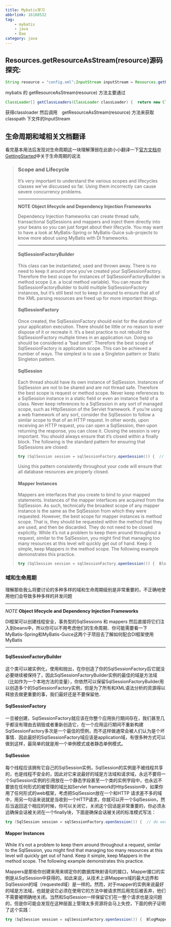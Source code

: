 ```yaml
---
title: Mybatis学习
abbrlink: 16108532
tag: 
    - mybatis
    - java
    - Dao
category: java
---
```

## Resources.getResourceAsStream(resource)源码探究:

```java
String resource = "config.xml";InputStream inputStream = Resources.getResourceAsStream(resource);
```

mybatis 的 getResourceAsStream(resource) 方法主要通过

```java
ClassLoader[] getClassLoaders(ClassLoader classLoader) {  return new ClassLoader[]{      classLoader,      defaultClassLoader,      Thread.currentThread().getContextClassLoader(),      getClass().getClassLoader(),      systemClassLoader};}
```

获得classloader 然后调用　getResourceAsStream(resource) 方法来获取classpath 下文件的InputStream

## 生命周期和域相关文档翻译

看完基本用法后发现对生命周期这一块理解薄弱在此欲小小翻译一下[官方文档中GettingStarted](https://mybatis.org/mybatis-3/getting-started.html)中关于生命周期的说法

> ### Scope and Lifecycle
>
> It’s very important to understand the various scopes and lifecycles classes we’ve discussed so far. Using them incorrectly can cause severe concurrency problems.
>
> ------
>
> **NOTE** **Object lifecycle and Dependency Injection Frameworks**
>
> Dependency Injection frameworks can create thread safe, transactional SqlSessions and mappers and inject them directly into your beans so you can just forget about their lifecycle. You may want to have a look at MyBatis-Spring or MyBatis-Guice sub-projects to know more about using MyBatis with DI frameworks.
>
> ------
>
> #### SqlSessionFactoryBuilder
>
> This class can be instantiated, used and thrown away. There is no need to keep it around once you’ve created your SqlSessionFactory. Therefore the best scope for instances of SqlSessionFactoryBuilder is method scope (i.e. a local method variable). You can reuse the SqlSessionFactoryBuilder to build multiple SqlSessionFactory instances, but it’s still best not to keep it around to ensure that all of the XML parsing resources are freed up for more important things.
>
> #### SqlSessionFactory
>
> Once created, the SqlSessionFactory should exist for the duration of your application execution. There should be little or no reason to ever dispose of it or recreate it. It’s a best practice to not rebuild the SqlSessionFactory multiple times in an application run. Doing so should be considered a “bad smell”. Therefore the best scope of SqlSessionFactory is application scope. This can be achieved a number of ways. The simplest is to use a Singleton pattern or Static Singleton pattern.
>
> #### SqlSession
>
> Each thread should have its own instance of SqlSession. Instances of SqlSession are not to be shared and are not thread safe. Therefore the best scope is request or method scope. Never keep references to a SqlSession instance in a static field or even an instance field of a class. Never keep references to a SqlSession in any sort of managed scope, such as HttpSession of the Servlet framework. If you’re using a web framework of any sort, consider the SqlSession to follow a similar scope to that of an HTTP request. In other words, upon receiving an HTTP request, you can open a SqlSession, then upon returning the response, you can close it. Closing the session is very important. You should always ensure that it’s closed within a finally block. The following is the standard pattern for ensuring that SqlSessions are closed:
>
> ```java
> try (SqlSession session = sqlSessionFactory.openSession()) {  // do work}
> ```
>
> Using this pattern consistently throughout your code will ensure that all database resources are properly closed.
>
> #### Mapper Instances
>
> Mappers are interfaces that you create to bind to your mapped statements. Instances of the mapper interfaces are acquired from the SqlSession. As such, technically the broadest scope of any mapper instance is the same as the SqlSession from which they were requested. However, the best scope for mapper instances is method scope. That is, they should be requested within the method that they are used, and then be discarded. They do not need to be closed explicitly. While it’s not a problem to keep them around throughout a request, similar to the SqlSession, you might find that managing too many resources at this level will quickly get out of hand. Keep it simple, keep Mappers in the method scope. The following example demonstrates this practice.
>
> ```java
> try (SqlSession session = sqlSessionFactory.openSession()) {  BlogMapper mapper = session.getMapper(BlogMapper.class);  // do work}
> ```

### 域和生命周期

理解那些我么将要讨论的多种多样的域和生命周期级别是非常重要的，不正确地使用他们会导致多种多样的并发问题

------

*NOTE* **Object lifecycle and Dependency Injection Frameworks**

DI框架可以创建线程安全，事务型的SqlSessions 和 mappers 然后直接将它们注入到beans中，所以你可以不用考虑他们的生命周期．你可能需要看一下MyBatis-Spring和MyBatis-Guice这两个子项目去了解如何配合DI框架使用MyBatis

------

#### SqlSessionFactoryBuilder

这个类可以被实例化，使用和抛出，在你创造了你的SqlSessionFactory后它就没必要继续被保持了，因此SqlSessionFactoryBuilder实例的最佳的域是方法域（比如作为一个本地方法的变量），你依然可以保留SqlSessionFactoryBuilder用以创造多个的SqlSessionFactory实例，但是为了所有和XML语法分析的资源得以释放去做更重要的事，我们最好还是不要保留他．

#### SqlSessionFactory

一旦被创建，SqlSessionFactory就应该在你整个应用执行期间存在，我们甚至几乎都没有理由去销毁或者重新创造它，在一个应用运行期间不重新构建SqlSessionFactory多次是一个最佳的惯例，而不这样做通常会被人们认为是个坏事情．因此最好的SqlSessionFactory域应该是application域，有很多种方式可以做到这样，最简单的就是用一个单例模式或者静态单例模式。

#### SqlSession

每个线程应该拥有它自己的SqlSession实例，SqlSession的实例是不被线程共享的，也是线程不安全的，因此对它来说最好的域是方法域和请求域，永远不要将一个SqlSession实例的引用放在一个静态字段甚至一个类的实例字段中，也永远不要放在任何形式的被管理的域比如Servlet framework的HttpSession中，如果你用了任何形式的web框架，考虑把SqlSession放在一个和HTTP 请求差不多的域中，用另一句话来说就是当收到一个HTTP请求，你就可以开一个SqlSession，然后当返回这个相应的时候，你可以关闭它，关闭这个回话是非常重要的，你必须永远确保会话被关闭在一个finally块，下面是确保会话被关闭的标准模式写法：

```java
try (SqlSession session = sqlSessionFactory.openSession()) {  // do work}
```

#### Mapper Instances

While it’s not a problem to keep them around throughout a request, similar to the SqlSession, you might find that managing too many resources at this level will quickly get out of hand. Keep it simple, keep Mappers in the method scope. The following example demonstrates this practice.

Mappers是那些你创建来用来绑定你的数据库映射语句的接口，Mapper接口的实例是从SqlSession中获得的。如此来说，从技术上讲Mappers域的最大边界和SqlSession的域（requested域）是一样的。然而，对于mapper的实例来说最好的域是方法域，也就是说它必须在使用它的方法中被请求然后用完后被丢弃，他们不需要被明确地关闭。当然和SqlSession一样保留它们在一整个请求也是没问题的，但是你可能会发现在这种层面上管理太多资源将会马上失控，下面的例子证明了这个实践：

```java
try (SqlSession session = sqlSessionFactory.openSession()) {  BlogMapper mapper = session.getMapper(BlogMapper.class);  // do work}
```
